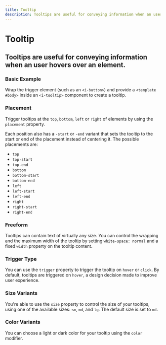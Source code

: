 ```yaml
---
title: Tooltip
description: Tooltips are useful for conveying information when an user hovers over an element.
---
```


<script setup>
import * as examples from '../../../../examples/components/tooltip'
</script>

# Tooltip
## Tooltips are useful for conveying information when an user hovers over an element.

### Basic Example
Wrap the trigger element (such as an `<i-button>`) and provide a `<template #body>` inside an `<i-tooltip>` component to create a tooltip.

<example :component="examples.ITooltipBasicExample" :html="examples.ITooltipBasicExampleHTML"></example>

### Placement
Trigger tooltips at the `top`, `bottom`, `left` or `right` of elements by using the `placement` property. 

Each position also has a `-start` or `-end` variant that sets the tooltip to the start or end of the placement instead of centering it. The possible placements are:

- `top`
- `top-start`
- `top-end`
- `bottom`
- `bottom-start`
- `bottom-end`
- `left`
- `left-start`
- `left-end`
- `right`
- `right-start`
- `right-end`

<example :component="examples.ITooltipPlacementExample" :html="examples.ITooltipPlacementExampleHTML"></example>

### Freeform
Tooltips can contain text of virtually any size. You can control the wrapping and the maximum width of the tooltip by setting `white-space: normal` and a fixed `width` property on the tooltip content.

<example :component="examples.ITooltipFreeformExample" :html="examples.ITooltipFreeformExampleHTML"></example>

### Trigger Type
You can use the `trigger` property to trigger the tooltip on `hover` or `click`. By default, tooltips are triggered on `hover`, a design decision made to improve user experience.

<example :component="examples.ITooltipTriggerExample" :html="examples.ITooltipTriggerExampleHTML" :js="examples.ITooltipTriggerExampleJS"></example>

### Size Variants
You're able to use the `size` property to control the size of your tooltips, using one of the available sizes: `sm`, `md`, and `lg`. 
The default size is set to `md`.

<example :component="examples.ITooltipSizeVariantsExample" :html="examples.ITooltipSizeVariantsExampleHTML"></example>

### Color Variants
You can choose a light or dark color for your tooltip using the `color` modifier.

<example :component="examples.ITooltipColorVariantsExample" :html="examples.ITooltipColorVariantsExampleHTML"></example>
